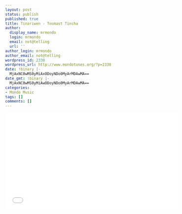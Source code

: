 ```yaml
---
layout: post
status: publish
published: true
title: Tinariwen - Toumast Tincha
author:
  display_name: mrmondo
  login: mrmondo
  email: not@telling
  url: ''
author_login: mrmondo
author_email: not@telling
wordpress_id: 2338
wordpress_url: http://www.mondotunes.org/?p=2338
date: !binary |-
  MjAxNC0wMS0yMiAxODoyNDo0MyArMDAwMA==
date_gmt: !binary |-
  MjAxNC0wMS0yMiAwODoyNDo0MyArMDAwMA==
categories:
- Mondo Music
tags: []
comments: []
---
```

<iframe width="560" height="315" src="//www.youtube.com/embed/bvFrCulCvgM" frameborder="0"> </iframe>
